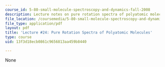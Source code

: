 ```yaml
---
course_id: 5-80-small-molecule-spectroscopy-and-dynamics-fall-2008
description: Lecture notes on pure rotation spectra of polyatomic molecules.
file_location: /coursemedia/5-80-small-molecule-spectroscopy-and-dynamics-fall-2008/13f3d18ecb0861c9656813aa459b8440_24_580ln_fa08.pdf
file_type: application/pdf
layout: pdf
title: 'Lecture #24: Pure Rotation Spectra of Polyatomic Molecules'
type: course
uid: 13f3d18ecb0861c9656813aa459b8440

---
```

None